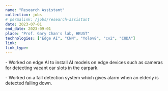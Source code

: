 ```yaml
---
name: "Research Assistant"
collection: jobs
# permalink: /jobs/research-assistant
date: 2023-07-01
end_date: 2023-09-01
place: "Prof. Gary Chan's lab, HKUST"
technologies: ["Edge AI", "CNN", "Yolov8", "cv2", "CUDA"]
link: 
link_type: 
---
```

<P>
  - Worked on edge AI to install AI models on edge devices such as cameras for detecting vacant car slots in the carpark.
</P>
<P>
  - Worked on a fall detection system which gives alarm when an elderly is detected falling down.
</P>